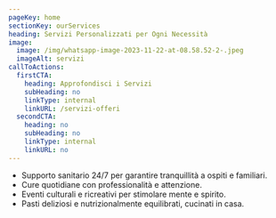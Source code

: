 ```yaml
---
pageKey: home
sectionKey: ourServices
heading: Servizi Personalizzati per Ogni Necessità
image:
  image: /img/whatsapp-image-2023-11-22-at-08.58.52-2-.jpeg
  imageAlt: servizi
callToActions:
  firstCTA:
    heading: Approfondisci i Servizi
    subHeading: no
    linkType: internal
    linkURL: /servizi-offeri
  secondCTA:
    heading: no
    subHeading: no
    linkType: internal
    linkURL: no
---
```

* Supporto sanitario 24/7 per garantire tranquillità a ospiti e familiari.
* Cure quotidiane con professionalità e attenzione.
* Eventi culturali e ricreativi per stimolare mente e spirito.
* Pasti deliziosi e nutrizionalmente equilibrati, cucinati in casa.
